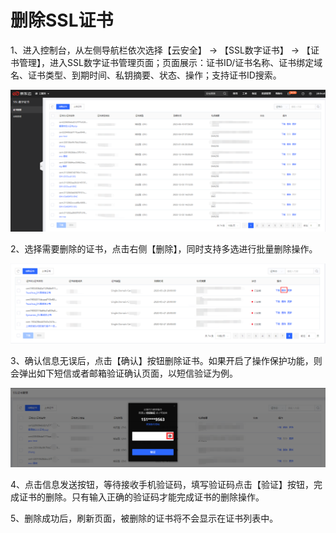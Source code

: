 # 删除SSL证书

1、进入控制台，从左侧导航栏依次选择【云安全】 -> 【SSL数字证书】 -> 【证书管理】，进入SSL数字证书管理页面；页面展示：证书ID/证书名称、证书绑定域名、证书类型、到期时间、私钥摘要、状态、操作；支持证书ID搜索。

![证书列表](/image/SSL-Certification/证书列表.png)

2、选择需要删除的证书，点击右侧【删除】，同时支持多选进行批量删除操作。

![证书删除](/image/SSL-Certification/证书删除.png)

3、确认信息无误后，点击【确认】按钮删除证书。如果开启了操作保护功能，则会弹出如下短信或者邮箱验证确认页面，以短信验证为例。

![短信确认](/image/SSL-Certification/短信确认.png)

4、点击信息发送按钮，等待接收手机验证码，填写验证码点击【验证】按钮，完成证书的删除。只有输入正确的验证码才能完成证书的删除操作。

5、删除成功后，刷新页面，被删除的证书将不会显示在证书列表中。

